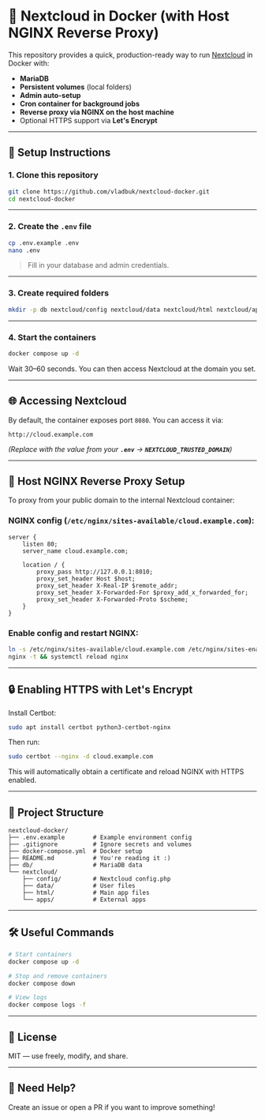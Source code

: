 # 🚀 Nextcloud in Docker (with Host NGINX Reverse Proxy)

This repository provides a quick, production-ready way to run [Nextcloud](https://nextcloud.com/) in Docker with:

- **MariaDB**
- **Persistent volumes** (local folders)
- **Admin auto-setup**
- **Cron container for background jobs**
- **Reverse proxy via NGINX on the host machine**
- Optional HTTPS support via **Let's Encrypt**

---

## 🔧 Setup Instructions

### 1. Clone this repository

```bash
git clone https://github.com/vladbuk/nextcloud-docker.git
cd nextcloud-docker
```

---

### 2. Create the `.env` file

```bash
cp .env.example .env
nano .env
```

> Fill in your database and admin credentials.

---

### 3. Create required folders

```bash
mkdir -p db nextcloud/config nextcloud/data nextcloud/html nextcloud/apps
```

---

### 4. Start the containers

```bash
docker compose up -d
```

Wait 30–60 seconds. You can then access Nextcloud at the domain you set.

---

## 🌐 Accessing Nextcloud

By default, the container exposes port `8080`. You can access it via:

```
http://cloud.example.com
```

*(Replace with the value from your **`.env`** → **`NEXTCLOUD_TRUSTED_DOMAIN`**)*

---

## 🔁 Host NGINX Reverse Proxy Setup

To proxy from your public domain to the internal Nextcloud container:

### NGINX config (`/etc/nginx/sites-available/cloud.example.com`):

```nginx
server {
    listen 80;
    server_name cloud.example.com;

    location / {
        proxy_pass http://127.0.0.1:8010;
        proxy_set_header Host $host;
        proxy_set_header X-Real-IP $remote_addr;
        proxy_set_header X-Forwarded-For $proxy_add_x_forwarded_for;
        proxy_set_header X-Forwarded-Proto $scheme;
    }
}
```

### Enable config and restart NGINX:

```bash
ln -s /etc/nginx/sites-available/cloud.example.com /etc/nginx/sites-enabled/
nginx -t && systemctl reload nginx
```

---

## 🔒 Enabling HTTPS with Let's Encrypt

Install Certbot:

```bash
sudo apt install certbot python3-certbot-nginx
```

Then run:

```bash
sudo certbot --nginx -d cloud.example.com
```

This will automatically obtain a certificate and reload NGINX with HTTPS enabled.

---

## 📁 Project Structure

```
nextcloud-docker/
├── .env.example        # Example environment config
├── .gitignore          # Ignore secrets and volumes
├── docker-compose.yml  # Docker setup
├── README.md           # You're reading it :)
├── db/                 # MariaDB data
└── nextcloud/
    ├── config/         # Nextcloud config.php
    ├── data/           # User files
    ├── html/           # Main app files
    └── apps/           # External apps
```

---

## 🛠 Useful Commands

```bash
# Start containers
docker compose up -d

# Stop and remove containers
docker compose down

# View logs
docker compose logs -f
```

---

## 📜 License

MIT — use freely, modify, and share.

---

## 💬 Need Help?

Create an issue or open a PR if you want to improve something!

